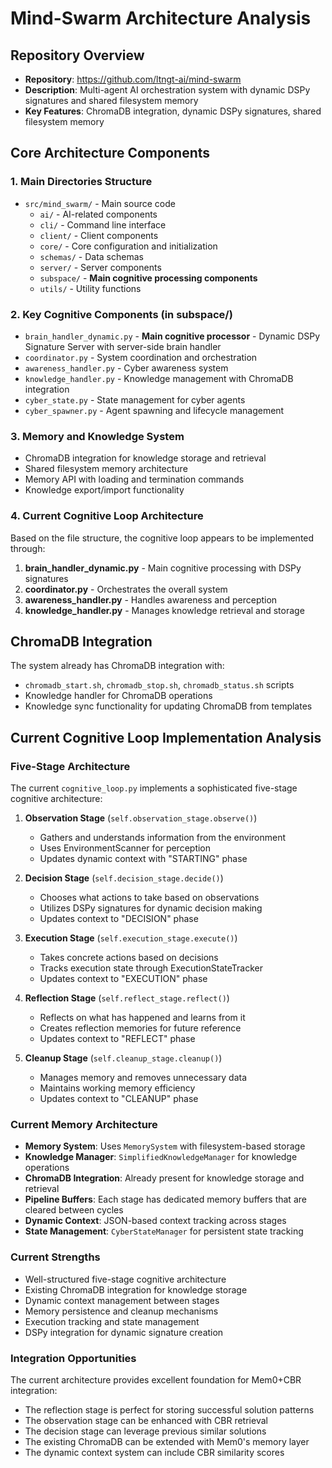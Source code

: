 # Mind-Swarm Architecture Analysis

## Repository Overview
- **Repository**: https://github.com/ltngt-ai/mind-swarm
- **Description**: Multi-agent AI orchestration system with dynamic DSPy signatures and shared filesystem memory
- **Key Features**: ChromaDB integration, dynamic DSPy signatures, shared filesystem memory

## Core Architecture Components

### 1. Main Directories Structure
- `src/mind_swarm/` - Main source code
  - `ai/` - AI-related components
  - `cli/` - Command line interface
  - `client/` - Client components
  - `core/` - Core configuration and initialization
  - `schemas/` - Data schemas
  - `server/` - Server components
  - `subspace/` - **Main cognitive processing components**
  - `utils/` - Utility functions

### 2. Key Cognitive Components (in subspace/)
- `brain_handler_dynamic.py` - **Main cognitive processor** - Dynamic DSPy Signature Server with server-side brain handler
- `coordinator.py` - System coordination and orchestration
- `awareness_handler.py` - Cyber awareness system
- `knowledge_handler.py` - Knowledge management with ChromaDB integration
- `cyber_state.py` - State management for cyber agents
- `cyber_spawner.py` - Agent spawning and lifecycle management

### 3. Memory and Knowledge System
- ChromaDB integration for knowledge storage and retrieval
- Shared filesystem memory architecture
- Memory API with loading and termination commands
- Knowledge export/import functionality

### 4. Current Cognitive Loop Architecture
Based on the file structure, the cognitive loop appears to be implemented through:
1. **brain_handler_dynamic.py** - Main cognitive processing with DSPy signatures
2. **coordinator.py** - Orchestrates the overall system
3. **awareness_handler.py** - Handles awareness and perception
4. **knowledge_handler.py** - Manages knowledge retrieval and storage

## ChromaDB Integration
The system already has ChromaDB integration with:
- `chromadb_start.sh`, `chromadb_stop.sh`, `chromadb_status.sh` scripts
- Knowledge handler for ChromaDB operations
- Knowledge sync functionality for updating ChromaDB from templates



## Current Cognitive Loop Implementation Analysis

### Five-Stage Architecture
The current `cognitive_loop.py` implements a sophisticated five-stage cognitive architecture:

1. **Observation Stage** (`self.observation_stage.observe()`)
   - Gathers and understands information from the environment
   - Uses EnvironmentScanner for perception
   - Updates dynamic context with "STARTING" phase

2. **Decision Stage** (`self.decision_stage.decide()`)
   - Chooses what actions to take based on observations
   - Utilizes DSPy signatures for dynamic decision making
   - Updates context to "DECISION" phase

3. **Execution Stage** (`self.execution_stage.execute()`)
   - Takes concrete actions based on decisions
   - Tracks execution state through ExecutionStateTracker
   - Updates context to "EXECUTION" phase

4. **Reflection Stage** (`self.reflect_stage.reflect()`)
   - Reflects on what has happened and learns from it
   - Creates reflection memories for future reference
   - Updates context to "REFLECT" phase

5. **Cleanup Stage** (`self.cleanup_stage.cleanup()`)
   - Manages memory and removes unnecessary data
   - Maintains working memory efficiency
   - Updates context to "CLEANUP" phase

### Current Memory Architecture
- **Memory System**: Uses `MemorySystem` with filesystem-based storage
- **Knowledge Manager**: `SimplifiedKnowledgeManager` for knowledge operations
- **ChromaDB Integration**: Already present for knowledge storage and retrieval
- **Pipeline Buffers**: Each stage has dedicated memory buffers that are cleared between cycles
- **Dynamic Context**: JSON-based context tracking across stages
- **State Management**: `CyberStateManager` for persistent state tracking

### Current Strengths
- Well-structured five-stage cognitive architecture
- Existing ChromaDB integration for knowledge storage
- Dynamic context management between stages
- Memory persistence and cleanup mechanisms
- Execution tracking and state management
- DSPy integration for dynamic signature creation

### Integration Opportunities
The current architecture provides excellent foundation for Mem0+CBR integration:
- The reflection stage is perfect for storing successful solution patterns
- The observation stage can be enhanced with CBR retrieval
- The decision stage can leverage previous similar solutions
- The existing ChromaDB can be extended with Mem0's memory layer
- The dynamic context system can include CBR similarity scores

